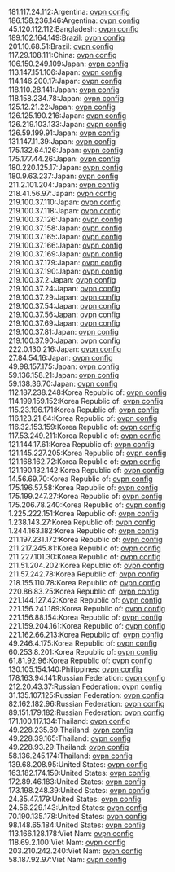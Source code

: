 181.117.24.112:Argentina: [ovpn config](vpn/181_117_24_112.ovpn)  
186.158.236.146:Argentina: [ovpn config](vpn/186_158_236_146.ovpn)  
45.120.112.112:Bangladesh: [ovpn config](vpn/45_120_112_112.ovpn)  
189.102.164.149:Brazil: [ovpn config](vpn/189_102_164_149.ovpn)  
201.10.68.51:Brazil: [ovpn config](vpn/201_10_68_51.ovpn)  
117.29.108.111:China: [ovpn config](vpn/117_29_108_111.ovpn)  
106.150.249.109:Japan: [ovpn config](vpn/106_150_249_109.ovpn)  
113.147.151.106:Japan: [ovpn config](vpn/113_147_151_106.ovpn)  
114.146.200.17:Japan: [ovpn config](vpn/114_146_200_17.ovpn)  
118.110.28.141:Japan: [ovpn config](vpn/118_110_28_141.ovpn)  
118.158.234.78:Japan: [ovpn config](vpn/118_158_234_78.ovpn)  
125.12.21.22:Japan: [ovpn config](vpn/125_12_21_22.ovpn)  
126.125.190.216:Japan: [ovpn config](vpn/126_125_190_216.ovpn)  
126.219.103.133:Japan: [ovpn config](vpn/126_219_103_133.ovpn)  
126.59.199.91:Japan: [ovpn config](vpn/126_59_199_91.ovpn)  
131.147.11.39:Japan: [ovpn config](vpn/131_147_11_39.ovpn)  
175.132.64.126:Japan: [ovpn config](vpn/175_132_64_126.ovpn)  
175.177.44.26:Japan: [ovpn config](vpn/175_177_44_26.ovpn)  
180.220.125.17:Japan: [ovpn config](vpn/180_220_125_17.ovpn)  
180.9.63.237:Japan: [ovpn config](vpn/180_9_63_237.ovpn)  
211.2.101.204:Japan: [ovpn config](vpn/211_2_101_204.ovpn)  
218.41.56.97:Japan: [ovpn config](vpn/218_41_56_97.ovpn)  
219.100.37.110:Japan: [ovpn config](vpn/219_100_37_110.ovpn)  
219.100.37.118:Japan: [ovpn config](vpn/219_100_37_118.ovpn)  
219.100.37.126:Japan: [ovpn config](vpn/219_100_37_126.ovpn)  
219.100.37.158:Japan: [ovpn config](vpn/219_100_37_158.ovpn)  
219.100.37.165:Japan: [ovpn config](vpn/219_100_37_165.ovpn)  
219.100.37.166:Japan: [ovpn config](vpn/219_100_37_166.ovpn)  
219.100.37.169:Japan: [ovpn config](vpn/219_100_37_169.ovpn)  
219.100.37.179:Japan: [ovpn config](vpn/219_100_37_179.ovpn)  
219.100.37.190:Japan: [ovpn config](vpn/219_100_37_190.ovpn)  
219.100.37.2:Japan: [ovpn config](vpn/219_100_37_2.ovpn)  
219.100.37.24:Japan: [ovpn config](vpn/219_100_37_24.ovpn)  
219.100.37.29:Japan: [ovpn config](vpn/219_100_37_29.ovpn)  
219.100.37.54:Japan: [ovpn config](vpn/219_100_37_54.ovpn)  
219.100.37.56:Japan: [ovpn config](vpn/219_100_37_56.ovpn)  
219.100.37.69:Japan: [ovpn config](vpn/219_100_37_69.ovpn)  
219.100.37.81:Japan: [ovpn config](vpn/219_100_37_81.ovpn)  
219.100.37.90:Japan: [ovpn config](vpn/219_100_37_90.ovpn)  
222.0.130.216:Japan: [ovpn config](vpn/222_0_130_216.ovpn)  
27.84.54.16:Japan: [ovpn config](vpn/27_84_54_16.ovpn)  
49.98.157.175:Japan: [ovpn config](vpn/49_98_157_175.ovpn)  
59.136.158.21:Japan: [ovpn config](vpn/59_136_158_21.ovpn)  
59.138.36.70:Japan: [ovpn config](vpn/59_138_36_70.ovpn)  
112.187.238.248:Korea Republic of: [ovpn config](vpn/112_187_238_248.ovpn)  
114.199.159.152:Korea Republic of: [ovpn config](vpn/114_199_159_152.ovpn)  
115.23.196.171:Korea Republic of: [ovpn config](vpn/115_23_196_171.ovpn)  
116.123.21.64:Korea Republic of: [ovpn config](vpn/116_123_21_64.ovpn)  
116.32.153.159:Korea Republic of: [ovpn config](vpn/116_32_153_159.ovpn)  
117.53.249.211:Korea Republic of: [ovpn config](vpn/117_53_249_211.ovpn)  
121.144.17.61:Korea Republic of: [ovpn config](vpn/121_144_17_61.ovpn)  
121.145.227.205:Korea Republic of: [ovpn config](vpn/121_145_227_205.ovpn)  
121.168.162.72:Korea Republic of: [ovpn config](vpn/121_168_162_72.ovpn)  
121.190.132.142:Korea Republic of: [ovpn config](vpn/121_190_132_142.ovpn)  
14.56.69.70:Korea Republic of: [ovpn config](vpn/14_56_69_70.ovpn)  
175.196.57.58:Korea Republic of: [ovpn config](vpn/175_196_57_58.ovpn)  
175.199.247.27:Korea Republic of: [ovpn config](vpn/175_199_247_27.ovpn)  
175.206.78.240:Korea Republic of: [ovpn config](vpn/175_206_78_240.ovpn)  
1.225.222.151:Korea Republic of: [ovpn config](vpn/1_225_222_151.ovpn)  
1.238.143.27:Korea Republic of: [ovpn config](vpn/1_238_143_27.ovpn)  
1.244.163.182:Korea Republic of: [ovpn config](vpn/1_244_163_182.ovpn)  
211.197.231.172:Korea Republic of: [ovpn config](vpn/211_197_231_172.ovpn)  
211.217.245.81:Korea Republic of: [ovpn config](vpn/211_217_245_81.ovpn)  
211.227.101.30:Korea Republic of: [ovpn config](vpn/211_227_101_30.ovpn)  
211.51.204.202:Korea Republic of: [ovpn config](vpn/211_51_204_202.ovpn)  
211.57.242.78:Korea Republic of: [ovpn config](vpn/211_57_242_78.ovpn)  
218.155.110.78:Korea Republic of: [ovpn config](vpn/218_155_110_78.ovpn)  
220.86.83.25:Korea Republic of: [ovpn config](vpn/220_86_83_25.ovpn)  
221.144.127.42:Korea Republic of: [ovpn config](vpn/221_144_127_42.ovpn)  
221.156.241.189:Korea Republic of: [ovpn config](vpn/221_156_241_189.ovpn)  
221.156.88.154:Korea Republic of: [ovpn config](vpn/221_156_88_154.ovpn)  
221.159.204.161:Korea Republic of: [ovpn config](vpn/221_159_204_161.ovpn)  
221.162.66.213:Korea Republic of: [ovpn config](vpn/221_162_66_213.ovpn)  
49.246.4.175:Korea Republic of: [ovpn config](vpn/49_246_4_175.ovpn)  
60.253.8.201:Korea Republic of: [ovpn config](vpn/60_253_8_201.ovpn)  
61.81.92.96:Korea Republic of: [ovpn config](vpn/61_81_92_96.ovpn)  
130.105.154.140:Philippines: [ovpn config](vpn/130_105_154_140.ovpn)  
178.163.94.141:Russian Federation: [ovpn config](vpn/178_163_94_141.ovpn)  
212.20.43.37:Russian Federation: [ovpn config](vpn/212_20_43_37.ovpn)  
31.135.107.125:Russian Federation: [ovpn config](vpn/31_135_107_125.ovpn)  
82.162.182.96:Russian Federation: [ovpn config](vpn/82_162_182_96.ovpn)  
89.151.179.182:Russian Federation: [ovpn config](vpn/89_151_179_182.ovpn)  
171.100.117.134:Thailand: [ovpn config](vpn/171_100_117_134.ovpn)  
49.228.235.69:Thailand: [ovpn config](vpn/49_228_235_69.ovpn)  
49.228.39.165:Thailand: [ovpn config](vpn/49_228_39_165.ovpn)  
49.228.93.29:Thailand: [ovpn config](vpn/49_228_93_29.ovpn)  
58.136.245.174:Thailand: [ovpn config](vpn/58_136_245_174.ovpn)  
139.68.208.95:United States: [ovpn config](vpn/139_68_208_95.ovpn)  
163.182.174.159:United States: [ovpn config](vpn/163_182_174_159.ovpn)  
172.89.46.183:United States: [ovpn config](vpn/172_89_46_183.ovpn)  
173.198.248.39:United States: [ovpn config](vpn/173_198_248_39.ovpn)  
24.35.47.179:United States: [ovpn config](vpn/24_35_47_179.ovpn)  
24.56.229.143:United States: [ovpn config](vpn/24_56_229_143.ovpn)  
70.190.135.178:United States: [ovpn config](vpn/70_190_135_178.ovpn)  
98.148.65.184:United States: [ovpn config](vpn/98_148_65_184.ovpn)  
113.166.128.178:Viet Nam: [ovpn config](vpn/113_166_128_178.ovpn)  
118.69.2.100:Viet Nam: [ovpn config](vpn/118_69_2_100.ovpn)  
203.210.242.240:Viet Nam: [ovpn config](vpn/203_210_242_240.ovpn)  
58.187.92.97:Viet Nam: [ovpn config](vpn/58_187_92_97.ovpn)  
